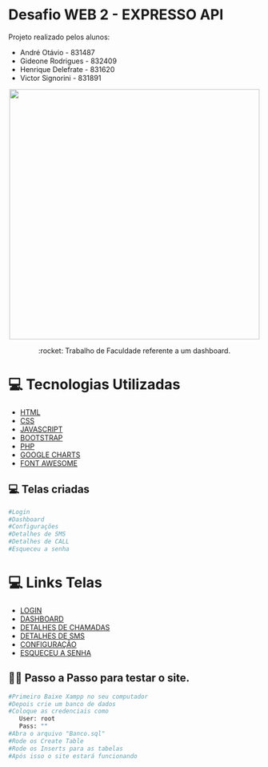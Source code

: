 # Desafio WEB 2 - EXPRESSO API
Projeto realizado pelos alunos:
- André Otávio - 831487
- Gideone Rodrigues - 832409
- Henrique Delefrate - 831620
- Victor Signorini - 831891

<p align="center">
   <img src="https://github.com/dequim1000/Desafio_Web/blob/main/images/Logo.png" width="500"/>   
</p>
<p align="center">:rocket: Trabalho de Faculdade referente a um dashboard.</p>

# :computer: Tecnologias Utilizadas
<ul>
  <li><a href="https://www.w3schools.com/html/">HTML</a></li>
  <li><a href="https://www.w3schools.com/Css/">CSS</a></li>
  <li><a href="https://www.javascript.com/">JAVASCRIPT</a></li>
  <li><a href="https://getbootstrap.com/">BOOTSTRAP</a></li>
  <li><a href="https://www.php.net/">PHP</a></li>
  <li><a href="https://developers.google.com/chart/">GOOGLE CHARTS</a></li>
  <li><a href="https://fontawesome.com/">FONT AWESOME</a></li>
</ul>


## 💻 Telas criadas

```bash
#Login
#Dashboard
#Configurações
#Detalhes de SMS
#Detalhes de CALL
#Esqueceu a senha
```

# :computer: Links Telas
<ul>
  <li><a href="https://github.com/dequim1000/Desafio_Web/blob/main/login.html">LOGIN</a></li>
  <li><a href="https://github.com/dequim1000/Desafio_Web/blob/main/views/dashboard.html">DASHBOARD</a></li>
  <li><a href="https://github.com/dequim1000/Desafio_Web/blob/main/views/planos.html">DETALHES DE CHAMADAS</a></li>
  <li><a href="https://github.com/dequim1000/Desafio_Web/blob/main/views/sms.html">DETALHES DE SMS</a></li>
  <li><a href="https://github.com/dequim1000/Desafio_Web/blob/main/views/configuracao.html">CONFIGURAÇÃO</a></li>
  <li><a href="#">ESQUECEU A SENHA</a></li>
</ul>

## 👨‍💻 Passo a Passo para testar o site.

```bash
#Primeiro Baixe Xampp no seu computador
#Depois crie um banco de dados
#Coloque as credenciais como
   User: root
   Pass: ""
#Abra o arquivo "Banco.sql"
#Rode os Create Table
#Rode os Inserts para as tabelas
#Após isso o site estará funcionando
```

